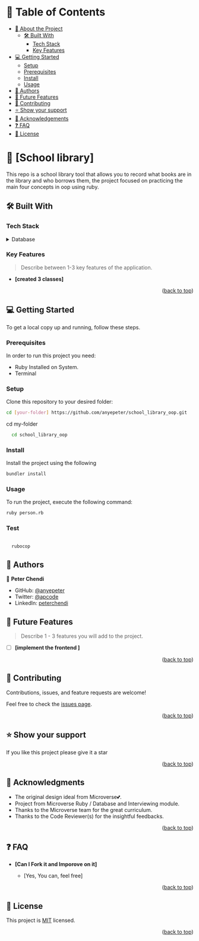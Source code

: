 <!-- TABLE OF CONTENTS -->

# 📗 Table of Contents

- [📖 About the Project](#about-project)
  - [🛠 Built With](#built-with)
    - [Tech Stack](#tech-stack)
    - [Key Features](#key-features)
- [💻 Getting Started](#getting-started)
  - [Setup](#setup)
  - [Prerequisites](#prerequisites)
  - [Install](#Install)
  - [Usage](#Usage)
- [👥 Authors](#authors)
- [🔭 Future Features](#future-features)
- [🤝 Contributing](#contributing)
- [⭐️ Show your support](#support)
- [🙏 Acknowledgements](#acknowledgements)
- [❓ FAQ](#faq)
- [📝 License](#license)

<!-- PROJECT DESCRIPTION -->

# 📖 [School library] <a name="about-project"></a>
This repo is a school library tool that allows you to record what books are in the library and who borrows them, the project focused on practicing the main four concepts in oop using ruby.

## 🛠 Built With <a name="built-with"></a>

### Tech Stack <a name="tech-stack"></a>


<details>
<summary>Database</summary>
  <ul>
    <li><a href="https://www.ruby-lang.org/en/">Ruby</a></li>
  </ul>
</details>

<!-- Features -->

### Key Features <a name="key-features"></a>

> Describe between 1-3 key features of the application.

- **[created 3 classes]**

<p align="right">(<a href="#readme-top">back to top</a>)</p>

<!-- GETTING STARTED -->

## 💻 Getting Started <a name="getting-started"></a>


To get a local copy up and running, follow these steps.

### Prerequisites

In order to run this project you need:

- Ruby Installed on System.
- Terminal

### Setup


Clone this repository to your desired folder:
```sh
cd [your-folder] https://github.com/anyepeter/school_library_oop.git
```
cd my-folder
```sh
  cd school_library_oop
```
### Install
Install the project using the following 
```sh
bundler install
```
### Usage 
To run the project, execute the following command:
```sh
ruby person.rb
```

### Test
```sh
  
  rubocop
```

<!-- AUTHORS -->

## 👥 Authors <a name="authors"></a>

👤 **Peter Chendi**

- GitHub: [@anyepeter](https://github.com/anyepeter)
- Twitter: [@apcode](https://twitter.com/apcode)
- LinkedIn: [peterchendi](https://www.linkedin.com/in/peter-chendi/)

<!-- FUTURE FEATURES -->

## 🔭 Future Features <a name="future-features"></a>

> Describe 1 - 3 features you will add to the project.

- [ ] **[implement the frontend ]**

<p align="right">(<a href="#readme-top">back to top</a>)</p>

<!-- CONTRIBUTING -->

## 🤝 Contributing <a name="contributing"></a>

Contributions, issues, and feature requests are welcome!

Feel free to check the [issues page](https://github.com/anyepeter/school_library_oop/issues).

<p align="right">(<a href="#readme-top">back to top</a>)</p>

<!-- SUPPORT -->

## ⭐️ Show your support <a name="support"></a>


If you like this project please give it a star

<p align="right">(<a href="#readme-top">back to top</a>)</p>

<!-- ACKNOWLEDGEMENTS -->

## 🙏 Acknowledgments <a name="acknowledgements"></a>

- The original design ideal from Microverse💕.
- Project from Microverse Ruby / Database and Interviewing module.
- Thanks to the Microverse team for the great curriculum.
- Thanks to the Code Reviewer(s) for the insightful feedbacks.



<p align="right">(<a href="#readme-top">back to top</a>)</p>

<!-- FAQ (optional) -->


## ❓ FAQ <a name="faq"></a>


- **[Can I Fork it and Imporove on it]**

  - [Yes, You can, feel free]


<p align="right">(<a href="#readme-top">back to top</a>)</p>

<!-- LICENSE -->

## 📝 License <a name="license"></a>

This project is [MIT](https://github.com/anyepeter/school_library_oop/blob/add_classes/LICENSE) licensed.

<p align="right">(<a href="#readme-top">back to top</a>)</p>
